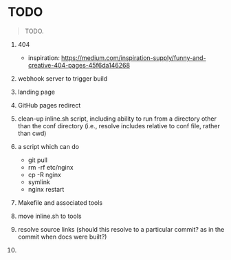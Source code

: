 # TODO

> TODO.

1. 404

   - inspiration: https://medium.com/inspiration-supply/funny-and-creative-404-pages-45f6da146268

2. webhook server to trigger build
3. landing page
4. GitHub pages redirect
5. clean-up inline.sh script, including ability to run from a directory other than the conf directory (i.e., resolve includes relative to conf file, rather than cwd)
6. a script which can do

   - git pull
   - rm -rf etc/nginx
   - cp -R nginx
   - symlink
   - nginx restart

7. Makefile and associated tools
8. move inline.sh to tools
9. resolve source links (should this resolve to a particular commit? as in the commit when docs were built?)
10. 
